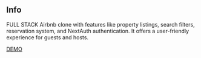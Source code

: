 ## Info

FULL STACK Airbnb clone with features like property listings, search filters, reservation system, and NextAuth authentication. It offers a user-friendly experience for guests and hosts.

[DEMO](https://portfolio-4-chi.vercel.app/)
